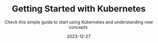 ---
title: "Getting Started with Kubernetes"
subtitle: "Check this simple guide to start using Kubernetes and understanding new concepts."
date: "2023-12-27"
color: '#7dd3fc'
---